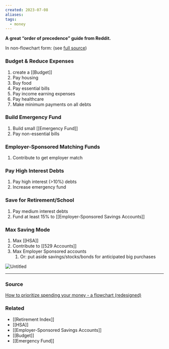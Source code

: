 ```yaml
---
created: 2023-07-08
aliases: 
tags:
  - money
---
```

**A great “order of precedence” guide from Reddit.**

In non-flowchart form: (see [full source](https://www.reddit.com/r/personalfinance/wiki/commontopics/#wiki_the_flowchart))

### Budget & Reduce Expenses

1. create a [[Budget]] 
2. Pay housing
3. Buy food
4. Pay essential bills
5. Pay income earning expenses 
6. Pay healthcare
7. Make minimum payments on all debts

### Build Emergency Fund

1. Build small [[Emergency Fund]] 
2. Pay non-essential bills

### Employer-Sponsored Matching Funds

1. Contribute to get employer match

### Pay High Interest Debts

1. Pay high interest (>10%) debts
2. Increase emergency fund

### Save for Retirement/School

1. Pay medium interest debts
2. Fund at least 15% to [[Employer-Sponsored Savings Accounts]] 

### Max Saving Mode

1. Max [[HSA]] 
2. Contribute to [[529 Accounts]] 
3. Max Employer Sponsored accounts 
    1. Or: put aside savings/stocks/bonds for anticipated big purchases

![Untitled](Untitled%2017.png)

---

### Source

[How to prioritize spending your money - a flowchart (redesigned)](https://www.reddit.com/r/personalfinance/comments/4gdlu9/how_to_prioritize_spending_your_money_a_flowchart/)

### Related
- [[Retirement Index]] 
- [[HSA]] 
- [[Employer-Sponsored Savings Accounts]] 
- [[Budget]] 
- [[Emergency Fund]]